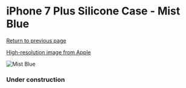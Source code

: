 # iPhone 7 Plus Silicone Case - Mist Blue

[Return to previous page](/iphone_7)

[High-resolution image from Apple](https://store.storeimages.cdn-apple.com/8756/as-images.apple.com/is/MQ5C2?wid=4500&hei=4500&fmt=png)

<div style="width: 384px"><img src="/everyphone/MQ5C2.png" alt="Mist Blue"></div>

### Under construction
